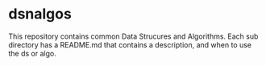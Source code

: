 # dsnalgos

This repository contains common Data Strucures and Algorithms. Each sub directory has a README.md that contains a description, and when to use the ds or algo.
